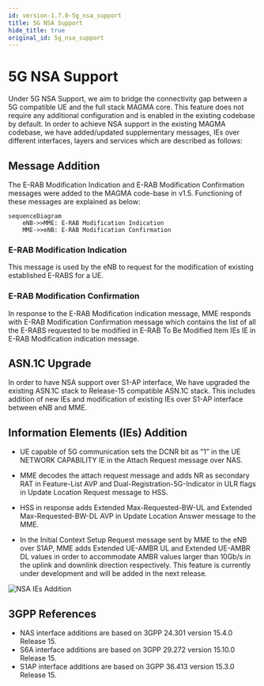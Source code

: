 ```yaml
---
id: version-1.7.0-5g_nsa_support
title: 5G NSA Support
hide_title: true
original_id: 5g_nsa_support
---
```


# 5G NSA Support

Under 5G NSA Support, we aim to bridge the connectivity gap between a 5G compatible UE and the full stack MAGMA core. This feature does not require any additional configuration and is enabled in the existing codebase by default. In order to achieve NSA support in the existing MAGMA codebase, we have added/updated supplementary messages, IEs over different interfaces, layers and services which are described as follows:

## Message Addition

The E-RAB Modification Indication and E-RAB Modification Confirmation messages were added to the MAGMA code-base in v1.5. Functioning of these messages are explained as below:

```mermaid
sequenceDiagram
    eNB->>MME: E-RAB Modification Indication
    MME->>eNB: E-RAB Modification Confirmation
```

### E-RAB Modification Indication

This message is used by the eNB to request for the modification of existing established E-RABS for a UE.

### E-RAB Modification Confirmation

In response to the E-RAB Modification indication message, MME responds with E-RAB Modification Confirmation message which contains the list of all the E-RABS requested to be modified in E-RAB To Be Modified Item IEs IE in E-RAB Modification indication message.

## ASN.1C Upgrade

In order to have NSA support over S1-AP interface, We have upgraded the existing ASN.1C stack to Release-15 compatible ASN.1C stack. This includes addition of new IEs and modification of existing IEs over S1-AP interface between eNB and MME.

## Information Elements (IEs) Addition

- UE capable of 5G communication sets the DCNR bit as “1” in the UE NETWORK CAPABILITY IE in the Attach Request message over NAS.

- MME decodes the attach request message and adds NR as secondary RAT in Feature-List AVP and Dual-Registration-5G-Indicator in ULR flags in Update Location Request message to HSS.

- HSS in response adds Extended Max-Requested-BW-UL and Extended Max-Requested-BW-DL AVP in Update Location Answer message to the MME.

- In the Initial Context Setup Request message sent by MME to the eNB over S1AP, MME adds Extended UE-AMBR UL and Extended UE-AMBR DL values in order to accommodate AMBR values larger than 10Gb/s in the uplink and downlink direction respectively. This feature is currently under development and will be added in the next release.

![NSA IEs Addition](assets/lte/NSA-IE-Addition.png?raw=true "NSA IEs Addition")

## 3GPP References

- NAS interface additions are based on 3GPP 24.301 version 15.4.0 Release 15.
- S6A interface additions are based on 3GPP 29.272 version 15.10.0 Release 15.
- S1AP interface additions are based on 3GPP 36.413 version 15.3.0 Release 15.
